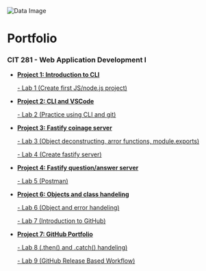 <img src="background-image.jpg" alt="Data Image">


<h1> Portfolio</h1>
<h3>CIT 281 - Web Application Development I</h3>
<ul>
    <li><strong><a href="https://github.com/garnold-uo/cit-p1">Project 1: Introduction to CLI</a></strong></li>
        <dl><a href="https://uo-cit-joserenter1a.github.io/cit281-lab1/">    -   Lab 1 (Create first JS/node.js project)</a></dl>
     <li><strong><a href="https://github.com/garnold-uo/cit281-p2">Project 2: CLI and VSCode</a></strong></li>
        <dl><a href="https://github.com/garnold-uo/cit281-lab2">    -   Lab 2 (Practice using CLI and git)</a></dl>
    <li><strong><a href="https://github.com/garnold-uo/cit281-p3">Project 3: Fastify coinage server</a></strong></li>    
        <dl><a href="https://github.com/garnold-uo/cit281-lab3">    -   Lab 3 (Object deconstructing, arror functions, module.exports)</a></dl>
        <dl><a href="https://github.com/garnold-uo/cit281-lab4">    -   Lab 4 (Create fastify server)</a></dl>
    <li><strong><a href="https://github.com/garnold-uo/cit281-p4">Project 4: Fastify question/answer server</a></strong></li>    
        <dl><a href="https://github.com/garnold-uo/cit281-lab5">    -   Lab 5 (Postman)</a></dl>
    <li><strong><a href="https://github.com/garnold-uo/cit281-p6">Project 6: Objects and class handeling</a></strong></li>  
        <dl><a href="https://github.com/garnold-uo/cit281-lab6">    -   Lab 6 (Object and error handeling)</a></dl>
        <dl><a href="https://github.com/garnold-uo/cit281-lab7">    -   Lab 7 (Introduction to GitHub)</a></dl>
    <li><strong><a href="https://github.com/garnold-uo/cit281-p7">Project 7: GitHub Portfolio</a></strong></li>  
        <dl><a href="https://github.com/garnold-uo/cit281-lab8">    -   Lab 8 (.then() and .catch() handeling)</a></dl>
        <dl><a href="https://github.com/garnold-uo/cit281-lab9">    -   Lab 9 (GitHub Release Based Workflow)</a></dl>    
</ul>
